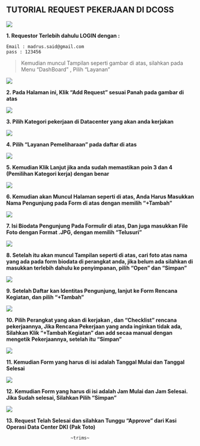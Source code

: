 ## TUTORIAL REQUEST PEKERJAAN DI DCOSS ##
 

![](./www/Tutorialreq1.jpg)

**1. Requestor Terlebih dahulu LOGIN dengan :**

	Email : madrus.said@gmail.com
	pass : 123456

>	Kemudian muncul Tampilan seperti gambar di atas, silahkan pada Menu “DashBoard” , Pilih “Layanan”

![](./www/Tutorialreq2.jpg)

**2. Pada Halaman ini, Klik “Add Request” sesuai Panah pada gambar di atas**

![](./www/Tutorialreq3.jpg)

**3. Pilih Kategori pekerjaan di Datacenter yang akan anda kerjakan**

![](./www/Tutorialreq4.jpg)

**4. Pilih “Layanan Pemeliharaan” pada daftar di atas**

![](./www/Tutorialreq5.jpg)

**5. Kemudian Klik Lanjut jika anda sudah memastikan poin 3 dan 4 (Pemilihan Kategori kerja) dengan benar**

![](./www/Tutorialreq6.jpg)

**6. Kemudian akan Muncul Halaman seperti di atas, Anda Harus Masukkan Nama Pengunjung pada Form di atas
dengan memilih “+Tambah”**

![](./www/Tutorialreq7.jpg)

**7. Isi Biodata Pengunjung Pada Formulir di atas, Dan juga masukkan File Foto dengan Format .JPG, dengan memilih “Telusuri”**

![](./www/Tutorialreq8.jpg)

**8. Setelah itu akan muncul Tampilan seperti di atas, cari foto atas nama yang ada pada form biodata di perangkat anda, jika belum ada silahkan di masukkan terlebih dahulu ke penyimpanan, pilih “Open” dan “Simpan”**

![](./www/Tutorialreq9.jpg)

**9. Setelah Daftar kan Identitas Pengunjung, lanjut ke Form Rencana Kegiatan, dan pilih “+Tambah”**

![](./www/Tutorialreq10.jpg)

**10. Pilih Perangkat yang akan di kerjakan , dan “Checklist”  rencana pekerjaannya, Jika Rencana Pekerjaan yang anda inginkan tidak ada, Silahkan Klik “+Tambah Kegiatan” dan add secaa manual dengan mengetik Pekerjaannya, setelah itu “Simpan”**

![](./www/Tutorialreq11.jpg)

**11. Kemudian Form yang harus di isi adalah Tanggal Mulai dan Tanggal Selesai**

![](./www/Tutorialreq12.jpg)

**12. Kemudian Form yang harus di isi adalah Jam Mulai dan Jam Selesai. Jika Sudah selesai, Silahkan Pilih “Simpan”**

![](./www/Tutorialreq13.jpg)

**13. Request Telah Selesai dan silahkan Tunggu “Approve” dari Kasi Operasi Data Center DKI (Pak Toto)**


							~trims~




